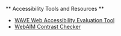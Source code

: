 ** Accessibility Tools and Resources **

* [WAVE Web Accessibility Evaluation Tool](https://wave.webaim.org/)
* [WebAIM Contrast Checker](https://webaim.org/resources/contrastchecker/)
